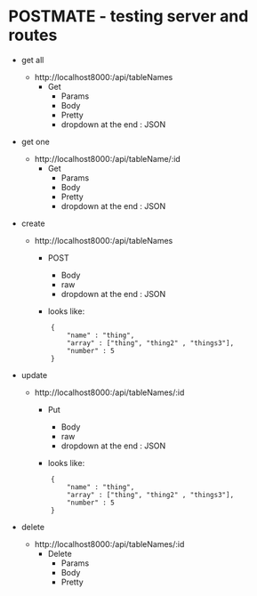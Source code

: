 # POSTMATE - testing server and routes

* get all
    * http://localhost8000:/api/tableNames
        * Get
            * Params
            * Body
            * Pretty
            * dropdown at the end : JSON

* get one
    * http://localhost8000:/api/tableName/:id
        * Get
            * Params
            * Body
            * Pretty
            * dropdown at the end : JSON

* create
    * http://localhost8000:/api/tableNames
        * POST
            * Body
            * raw
            * dropdown at the end : JSON

        * looks like:
        ```
            {
                "name" : "thing",
                "array" : ["thing", "thing2" , "things3"],
                "number" : 5
            }
        ```

* update
    * http://localhost8000:/api/tableNames/:id
        * Put
            * Body
            * raw
            * dropdown at the end : JSON

        * looks like:
        ```
            {
                "name" : "thing",
                "array" : ["thing", "thing2" , "things3"],
                "number" : 5
            }
        ```


* delete
    * http://localhost8000:/api/tableNames/:id
        * Delete
            * Params
            * Body
            * Pretty
